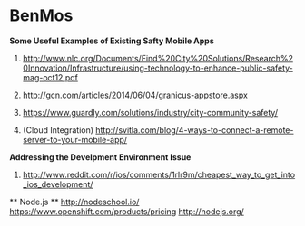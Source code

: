 BenMos
======

**Some Useful Examples of Existing Safty Mobile Apps**

1. http://www.nlc.org/Documents/Find%20City%20Solutions/Research%20Innovation/Infrastructure/using-technology-to-enhance-public-safety-mag-oct12.pdf

2. http://gcn.com/articles/2014/06/04/granicus-appstore.aspx

3. https://www.guardly.com/solutions/industry/city-community-safety/

4. (Cloud Integration) http://svitla.com/blog/4-ways-to-connect-a-remote-server-to-your-mobile-app/



**Addressing the Develpment Environment Issue**

1. http://www.reddit.com/r/ios/comments/1rlr9m/cheapest_way_to_get_into_ios_development/


** Node.js **
http://nodeschool.io/
https://www.openshift.com/products/pricing
http://nodejs.org/

